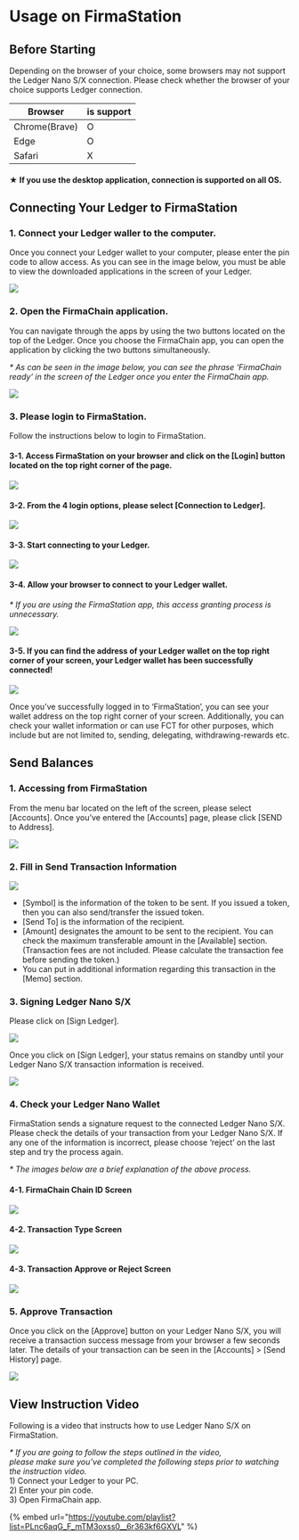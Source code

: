 # Usage on FirmaStation

## Before Starting

Depending on the browser of your choice, some browsers may not support the Ledger Nano S/X connection. Please check whether the browser of your choice supports Ledger connection.

| Browser       | is support |
| ------------- | ---------- |
| Chrome(Brave) | O          |
| Edge          | O          |
| Safari        | X          |

#### ★ If you use the desktop application, connection is supported on all OS.

## Connecting Your Ledger to FirmaStation

### 1. Connect your Ledger waller to the computer.

Once you connect your Ledger wallet to your computer, please enter the pin code to allow access. As you can see in the image below, you must be able to view the downloaded applications in the screen of your Ledger.

![](<../../.gitbook/assets/image (28).png>)

### 2. Open the FirmaChain application.

You can navigate through the apps by using the two buttons located on the top of the Ledger. Once you choose the FirmaChain app, you can open the application by clicking the two buttons simultaneously.

_\* As can be seen in the image below, you can see the phrase ‘FirmaChain ready’ in the screen of the Ledger once you enter the FirmaChain app._

![](<../../.gitbook/assets/image (32).png>)

### 3. Please login to FirmaStation.

Follow the instructions below to login to FirmaStation.

#### **3-1.** Access FirmaStation on your browser and click on the \[Login] button located on the top right corner of the page.

![](<../../.gitbook/assets/image (36).png>)

#### 3-2. From the 4 login options, please select \[Connection to Ledger].

![](<../../.gitbook/assets/image (18).png>)

#### 3-3. Start connecting to your Ledger.

![](<../../.gitbook/assets/image (2).png>)

#### 3-4. Allow your browser to connect to your Ledger wallet.

_\* If you are using the FirmaStation app, this access granting process is unnecessary._

![](<../../.gitbook/assets/image (31).png>)

#### 3-5. If you can find the address of your Ledger wallet on the top right corner of your screen, your Ledger wallet has been successfully connected!

![](<../../.gitbook/assets/image (16).png>)

Once you’ve successfully logged in to ‘FirmaStation’, you can see your wallet address on the top right corner of your screen. Additionally, you can check your wallet information or can use FCT for other purposes, which include but are not limited to, sending, delegating, withdrawing-rewards etc.

## Send Balances

### 1. Accessing from FirmaStation

From the menu bar located on the left of the screen, please select \[Accounts]. Once you’ve entered the \[Accounts] page, please click \[SEND to Address].

![](<../../.gitbook/assets/image (10).png>)

### 2. Fill in Send Transaction Information

![](<../../.gitbook/assets/image (19).png>)

* \[Symbol] is the information of the token to be sent. If you issued a token, then you can also send/transfer the issued token.
* \[Send To] is the information of the recipient.
* \[Amount] designates the amount to be sent to the recipient. You can check the maximum transferable amount in the \[Available] section.\
  (Transaction fees are not included. Please calculate the transaction fee before sending the token.)
* You can put in additional information regarding this transaction in the \[Memo] section.

### 3. Signing Ledger Nano S/X

Please click on \[Sign Ledger].

![](<../../.gitbook/assets/image (1).png>)

Once you click on \[Sign Ledger], your status remains on standby until your Ledger Nano S/X transaction information is received.

![](<../../.gitbook/assets/image (27).png>)

### 4. Check your Ledger Nano Wallet

FirmaStation sends a signature request to the connected Ledger Nano S/X. Please check the details of your transaction from your Ledger Nano S/X. If any one of the information is incorrect, please choose ‘reject’ on the last step and try the process again.

_\* The images below are a brief explanation of the above process._

#### 4-1. FirmaChain Chain ID Screen

![](<../../.gitbook/assets/image (11).png>)

#### 4-2. Transaction Type Screen

![](<../../.gitbook/assets/image (9).png>)

#### 4-3. Transaction Approve or Reject Screen

![](<../../.gitbook/assets/image (21).png>)

### 5. Approve Transaction

Once you click on the \[Approve] button on your Ledger Nano S/X, you will receive a transaction success message from your browser a few seconds later. The details of your transaction can be seen in the \[Accounts] > \[Send History] page.

![](<../../.gitbook/assets/image (22).png>)

## View Instruction Video

Following is a video that instructs how to use Ledger Nano S/X on FirmaStation.&#x20;

_\* If you are going to follow the steps outlined in the video,_\
&#x20;  _please make sure you’ve completed the following steps prior to watching the instruction video._ \
&#x20;  1\) Connect your Ledger to your PC. \
&#x20;  2\) Enter your pin code. \
&#x20;  3\) Open FirmaChain app.

{% embed url="https://youtube.com/playlist?list=PLnc6aqG_F_mTM3oxss0__6r363kf6GXVL" %}
